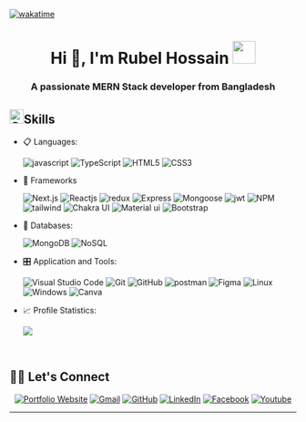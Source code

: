 [![wakatime](https://wakatime.com/badge/user/4f8f6635-e24d-4658-ace2-89933ec514c9.svg)](https://wakatime.com/@4f8f6635-e24d-4658-ace2-89933ec514c9)



<h1 align="center">Hi 👋, I'm Rubel Hossain <img height="40" src="https://emoji.gg/assets/emoji/7333-parrotdance.gif"></h1>
<h3 align="center">A passionate MERN Stack  developer from Bangladesh</h3>

## <img src="https://media2.giphy.com/media/QssGEmpkyEOhBCb7e1/giphy.gif?cid=ecf05e47a0n3gi1bfqntqmob8g9aid1oyj2wr3ds3mg700bl&rid=giphy.gif" alt="GIF" width="25"><b>Skills</b>


<p align="center">

- 📋 Languages:

  ![javascript](https://img.shields.io/badge/javascript%20-%23323330.svg?&style=for-the-badge&logo=javascript&logoColor=%23F7DF1E)
  ![TypeScript](https://img.shields.io/badge/typescript%20-%2320232a.svg?&style=for-the-badge&logo=typescript&logoColor=%2378B4E2)
  ![HTML5](https://img.shields.io/badge/html5-%23E34F26.svg?style=for-the-badge&logo=html5&logoColor=white)
  ![CSS3](https://img.shields.io/badge/css3-%231572B6.svg?style=for-the-badge&logo=css3&logoColor=white)

- 🎨 Frameworks
  
  ![Next.js](https://img.shields.io/badge/next.js%20-%2320232a.svg?&style=for-the-badge&logo=next.js&logoColor=white)
  ![Reactjs](https://img.shields.io/badge/react%20-%2320232a.svg?&style=for-the-badge&logo=react&logoColor=%2361DAFB)
  ![redux](https://img.shields.io/badge/Redux-593D88?style=for-the-badge&logo=redux&logoColor=white)
  ![Express](https://img.shields.io/badge/Express.js-000000?style=for-the-badge&logo=express&logoColor=white)
  ![Mongoose](https://img.shields.io/badge/mongoose%20-%2320232a.svg?&style=for-the-badge&logo=mongoose&logoColor=%23green)
  ![jwt](https://img.shields.io/badge/JWT-000000?style=for-the-badge&logo=JSON%20web%20tokens&logoColor=white)
  ![NPM](https://img.shields.io/badge/npm-CB3837?style=for-the-badge&logo=npm&logoColor=white)
  ![tailwind](https://img.shields.io/badge/Tailwind_CSS-38B2AC?style=for-the-badge&logo=tailwind-css&logoColor=white)
  ![Chakra UI](https://img.shields.io/badge/chakra_ui%20-%2320232a.svg?&style=for-the-badge&logo=chakra-ui&logoColor=%236DB6FF)
  ![Material ui](https://img.shields.io/badge/Material%20UI-007FFF?style=for-the-badge&logo=mui&logoColor=white)
  ![Bootstrap](https://img.shields.io/badge/bootstrap%20-%23563D7C.svg?&style=for-the-badge&logo=bootstrap&logoColor=white)

- 💾 Databases:

  ![MongoDB](https://img.shields.io/badge/MongoDB-%234ea94b.svg?&style=for-the-badge&logo=mongodb&logoColor=white)
  ![NoSQL](https://img.shields.io/badge/nosql-00000F?style=for-the-badge&logo=NoSQL&logoColor=white)

- 🎛️ Application and Tools:

  ![Visual Studio Code](https://img.shields.io/badge/Visual%20Studio%20Code-0078d7.svg?style=for-the-badge&logo=visual-studio-code&logoColor=white)
  ![Git](https://img.shields.io/badge/git-%23F05033.svg?style=for-the-badge&logo=git&logoColor=white)
  ![GitHub](https://img.shields.io/badge/github-%23121011.svg?style=for-the-badge&logo=github&logoColor=white)
  ![postman](https://img.shields.io/badge/Postman-FF6C37?style=for-the-badge&logo=Postman&logoColor=white)
  ![Figma](https://img.shields.io/badge/figma%20-%23323330.svg?&style=for-the-badge&logo=figma&logoColor)
  ![Linux](https://img.shields.io/badge/Linux-FCC624?style=for-the-badge&logo=linux&logoColor=black)
  ![Windows](https://img.shields.io/badge/Windows-0078D6?style=for-the-badge&logo=windows&logoColor=white)
  ![Canva](https://img.shields.io/badge/Canva-%2300C4CC.svg?style=for-the-badge&logo=Canva&logoColor=white)
  
- 📈 Profile Statistics:

  ![](https://komarev.com/ghpvc/?username=rubel-sh&color=e0574f&style=for-the-badge)
  
</p>

<br>

## 🙋‍♀️ Let's Connect

<p align="center">
  	<a href="https://rubel-hossain.vercel.app"><img src="https://img.icons8.com/bubbles/50/000000/web.png" alt="Portfolio Website"/></a>
	<a href="mailto:rubel.hossain0649@gmail.com"><img src="https://img.icons8.com/bubbles/50/000000/gmail.png" alt="Gmail"/></a>
	<a href="https://github.com/rubel-sh"><img src="https://img.icons8.com/bubbles/50/000000/github.png" alt="GitHub"/></a>
	<a href="https://www.linkedin.com/in/connectwithrubel/"><img src="https://img.icons8.com/bubbles/50/000000/linkedin.png" alt="LinkedIn"/></a>
	<a href="https://www.facebook.com/rubel.hossain.fb/"><img src="https://img.icons8.com/bubbles/50/000000/facebook-new.png" alt="Facebook"/></a>
	<a href="https://wa.me/8801980728221"><img src="https://img.icons8.com/bubbles/50/000000/whatsapp.png" alt="Youtube"/></a>
</p>
<hr/>

